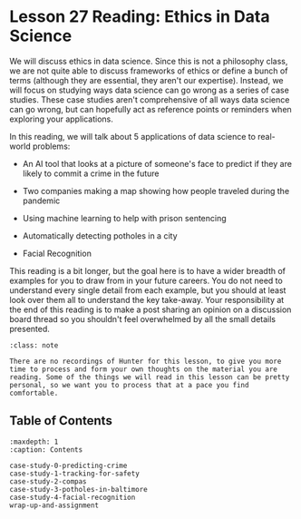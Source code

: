 # <i class="fas fa-book fa-fw"></i> Lesson 27 Reading: Ethics in Data Science

We will discuss ethics in data science. Since this is not a philosophy class, we are not quite able to discuss frameworks of ethics or define a bunch of terms (although they are essential, they aren't our expertise). Instead, we will focus on studying ways data science can go wrong as a series of case studies. These case studies aren't comprehensive of all ways data science can go wrong, but can hopefully act as reference points or reminders when exploring your applications.

In this reading, we will talk about 5 applications of data science to real-world problems:

- An AI tool that looks at a picture of someone's face to predict if they are likely to commit a crime in the future

- Two companies making a map showing how people traveled during the pandemic

- Using machine learning to help with prison sentencing

- Automatically detecting potholes in a city

- Facial Recognition

This reading is a bit longer, but the goal here is to have a wider breadth of examples for you to draw from in your future careers. You do not need to understand every single detail from each example, but you should at least look over them all to understand the key take-away. Your responsibility at the end of this reading is to make a post sharing an opinion on a discussion board thread so you shouldn't feel overwhelmed by all the small details presented.

```{admonition} Note
:class: note

There are no recordings of Hunter for this lesson, to give you more time to process and form your own thoughts on the material you are reading. Some of the things we will read in this lesson can be pretty personal, so we want you to process that at a pace you find comfortable.

```

## Table of Contents

```{toctree}
:maxdepth: 1
:caption: Contents

case-study-0-predicting-crime
case-study-1-tracking-for-safety
case-study-2-compas
case-study-3-potholes-in-baltimore
case-study-4-facial-recognition
wrap-up-and-assignment
```
